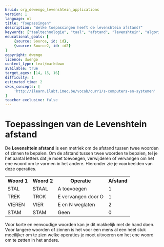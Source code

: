 ```yaml
---
hruid: org_dewengo_levenshtein_applications
version: 1
language: nl
title: "Toepassingen"
description: "Welke toepassingen heeft de levenshtein afstand?"
keywords: ["taaltechnologie", "taal", "afstand", "levenshtein", "algoritme", "toepassingen"]
educational_goals: [
    {source: Source, id: id}, 
    {source: Source2, id: id2}
]
copyright: dwengo
licence: dwengo
content_type: text/markdown
available: true
target_ages: [14, 15, 16]
difficulty: 1
estimated_time: 2
skos_concepts: [
    'http://ilearn.ilabt.imec.be/vocab/curr1/s-computers-en-systemen'
]
teacher_exclusive: false
---
```


# Toepassingen van de Levenshtein afstand

De **Levenshtein afstand** is een metriek om de afstand tussen twee woorden of zinnen te bepalen. Om de afstand tussen twee woorden te bepalen, tel je het aantal letters dat je moet toevoegen, verwijderen of vervangen om het ene woord om te vormen in het andere. Hieronder zie je voorbeelden van deze operaties.

<table>
    <tr>
        <th>Woord 1</th>
        <th>Woord 2</th>
        <th>Operatie</th>
        <th>Afstand</th>
    </tr>
    <tr>
        <td>STAL</td>
        <td>STAAL</td>
        <td>A toevoegen</td>
        <td>1</td>
    </tr>
    <tr>
        <td>TREK</td>
        <td>TROK</td>
        <td>E vervangen door O</td>
        <td>1</td>
    </tr>
    <tr>
        <td>VIEREN</td>
        <td>VIER</td>
        <td>E en N weglaten</td>
        <td>2</td>
    </tr>
    <tr>
        <td>STAM</td>
        <td>STAM</td>
        <td>Geen</td>
        <td>0</td>
    </tr>
</table>

Voor korte en eenvoudige woorden kan je dit makkelijk met de hand doen. Voor langere woorden of zinnen is het voor een mens al een heel stuk moeilijker om te zien welke operaties je moet uitvoeren om het ene woord om te zetten in het andere.
